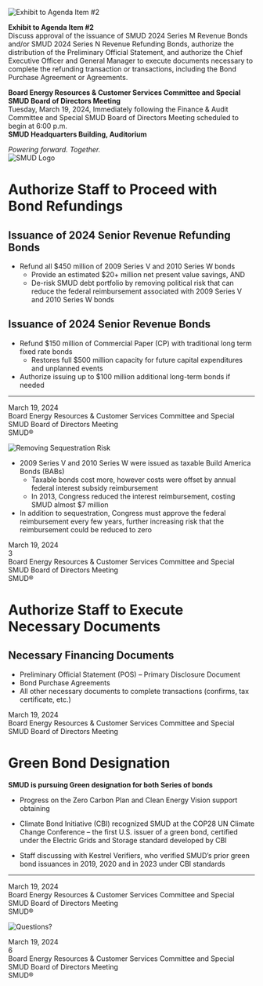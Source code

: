 <!-- Page 1 -->
![Exhibit to Agenda Item #2](https://via.placeholder.com/1365x768.png?text=Exhibit+to+Agenda+Item+%232)

**Exhibit to Agenda Item #2**  
Discuss approval of the issuance of SMUD 2024 Series M Revenue Bonds and/or SMUD 2024 Series N Revenue Refunding Bonds, authorize the distribution of the Preliminary Official Statement, and authorize the Chief Executive Officer and General Manager to execute documents necessary to complete the refunding transaction or transactions, including the Bond Purchase Agreement or Agreements.

**Board Energy Resources & Customer Services Committee and Special SMUD Board of Directors Meeting**  
Tuesday, March 19, 2024, Immediately following the Finance & Audit Committee and Special SMUD Board of Directors Meeting scheduled to begin at 6:00 p.m.  
**SMUD Headquarters Building, Auditorium**  

*Powering forward. Together.*  
![SMUD Logo](https://via.placeholder.com/100x50.png?text=SMUD)
<!-- Page 2 -->
# Authorize Staff to Proceed with Bond Refundings

## Issuance of 2024 Senior Revenue Refunding Bonds
- Refund all $450 million of 2009 Series V and 2010 Series W bonds
  - Provide an estimated $20+ million net present value savings, AND
  - De-risk SMUD debt portfolio by removing political risk that can reduce the federal reimbursement associated with 2009 Series V and 2010 Series W bonds

## Issuance of 2024 Senior Revenue Bonds
- Refund $150 million of Commercial Paper (CP) with traditional long term fixed rate bonds
  - Restores full $500 million capacity for future capital expenditures and unplanned events
- Authorize issuing up to $100 million additional long-term bonds if needed

---

March 19, 2024  
Board Energy Resources & Customer Services Committee and Special SMUD Board of Directors Meeting  
SMUD®
<!-- Page 3 -->
![Removing Sequestration Risk](https://via.placeholder.com/1365x768.png?text=Removing+Sequestration+Risk)

- 2009 Series V and 2010 Series W were issued as taxable Build America Bonds (BABs)
  - Taxable bonds cost more, however costs were offset by annual federal interest subsidy reimbursement
  - In 2013, Congress reduced the interest reimbursement, costing SMUD almost $7 million
- In addition to sequestration, Congress must approve the federal reimbursement every few years, further increasing risk that the reimbursement could be reduced to zero

March 19, 2024  
3  
Board Energy Resources & Customer Services Committee and Special SMUD Board of Directors Meeting  
SMUD®
<!-- Page 4 -->
# Authorize Staff to Execute Necessary Documents

## Necessary Financing Documents
- Preliminary Official Statement (POS) – Primary Disclosure Document
- Bond Purchase Agreements
- All other necessary documents to complete transactions (confirms, tax certificate, etc.)

March 19, 2024  
Board Energy Resources & Customer Services Committee and Special SMUD Board of Directors Meeting
<!-- Page 5 -->
# Green Bond Designation

**SMUD is pursuing Green designation for both Series of bonds**

- Progress on the Zero Carbon Plan and Clean Energy Vision support obtaining

- Climate Bond Initiative (CBI) recognized SMUD at the COP28 UN Climate Change Conference – the first U.S. issuer of a green bond, certified under the Electric Grids and Storage standard developed by CBI

- Staff discussing with Kestrel Verifiers, who verified SMUD’s prior green bond issuances in 2019, 2020 and in 2023 under CBI standards

---

March 19, 2024  
Board Energy Resources & Customer Services Committee and Special SMUD Board of Directors Meeting  
SMUD®
<!-- Page 6 -->
![Questions?](https://via.placeholder.com/768x1365/4E3B3B/FFFFFF?text=Questions%3F)

March 19, 2024  
6  
Board Energy Resources & Customer Services Committee and Special SMUD Board of Directors Meeting  
SMUD®
